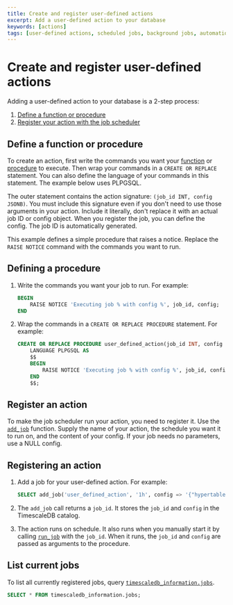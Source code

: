 ```yaml
---
title: Create and register user-defined actions
excerpt: Add a user-defined action to your database
keywords: [actions]
tags: [user-defined actions, scheduled jobs, background jobs, automation framework]
---
```


# Create and register user-defined actions

Adding a user-defined action to your database is a 2-step process:

1.  [Define a function or procedure](#define-a-function-or-procedure)
1.  [Register your action with the job scheduler](#register-an-action)

## Define a function or procedure

To create an action, first write the commands you want your
[function][postgres-createfunction] or [procedure][postgres-createprocedure] to
execute. Then wrap your commands in a `CREATE OR REPLACE` statement. You can
also define the language of your commands in this statement. The example below
uses PLPGSQL.

The outer statement contains the action signature: `(job_id INT, config JSONB)`.
You must include this signature even if you don't need to use those arguments in
your action. Include it literally, don't replace it with an actual job ID or config
object. When you register the job, you can define the config.
The job ID is automatically generated.

This example defines a simple procedure that raises a notice. Replace
the `RAISE NOTICE` command with the commands you want to run.

<procedure>

## Defining a procedure

1.  Write the commands you want your job to run. For example:

    ```sql
    BEGIN
        RAISE NOTICE 'Executing job % with config %', job_id, config;
    END
    ```

1.  Wrap the commands in a `CREATE OR REPLACE PROCEDURE` statement. For example:

    ```sql
    CREATE OR REPLACE PROCEDURE user_defined_action(job_id INT, config JSONB)
        LANGUAGE PLPGSQL AS
        $$
        BEGIN
            RAISE NOTICE 'Executing job % with config %', job_id, config;
        END
        $$;
    ```

</procedure>

## Register an action

To make the job scheduler run your action, you need to register it. Use the
[`add_job`][api-add_job] function. Supply the name of your action, the schedule
you want it to run on, and the content of your config. If your job needs no
parameters, use a NULL config.

<procedure>

## Registering an action

1.  Add a job for your user-defined action. For example:

    ```sql
    SELECT add_job('user_defined_action', '1h', config => '{"hypertable":"metr"}');
    ```

1.  The `add_job` call returns a `job_id`. It stores the `job_id` and `config`
    in the TimescaleDB catalog.
1.  The action runs on schedule. It also runs when you manually start it by
    calling [`run_job`][api-run_job] with the `job_id`. When it runs, the
    `job_id` and `config` are passed as arguments to the procedure.

</procedure>

## List current jobs

To list all currently registered jobs, query
[`timescaledb_information.jobs`][api-timescaledb_information-jobs].

```sql
SELECT * FROM timescaledb_information.jobs;
```

[api-add_job]: /api/:currentVersion:/actions/add_job
[api-run_job]: /api/:currentVersion:/actions/run_job
[api-timescaledb_information-jobs]: /api/:currentVersion:/informational-views/jobs/
[postgres-createfunction]: https://www.postgresql.org/docs/current/sql-createfunction.html
[postgres-createprocedure]: https://www.postgresql.org/docs/current/sql-createprocedure.html
